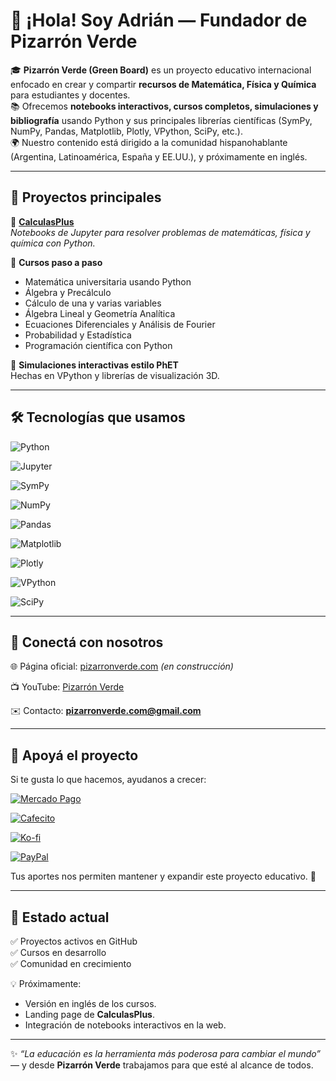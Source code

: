 # 👋 ¡Hola! Soy Adrián — Fundador de **Pizarrón Verde**

🎓 **Pizarrón Verde (Green Board)** es un proyecto educativo internacional enfocado en crear y compartir **recursos de Matemática, Física y Química** para estudiantes y docentes.  
📚 Ofrecemos **notebooks interactivos, cursos completos, simulaciones y bibliografía** usando Python y sus principales librerías científicas (SymPy, NumPy, Pandas, Matplotlib, Plotly, VPython, SciPy, etc.).  
🌍 Nuestro contenido está dirigido a la comunidad hispanohablante (Argentina, Latinoamérica, España y EE.UU.), y próximamente en inglés.

---

## 🚀 Proyectos principales

🔹 [**CalculasPlus**](https://github.com/pizarronverde/CalculasPlus)  
_Notebooks de Jupyter para resolver problemas de matemáticas, física y química con Python._

🔹 **Cursos paso a paso**  
- Matemática universitaria usando Python  
- Álgebra y Precálculo  
- Cálculo de una y varias variables  
- Álgebra Lineal y Geometría Analítica  
- Ecuaciones Diferenciales y Análisis de Fourier  
- Probabilidad y Estadística  
- Programación científica con Python  

🔹 **Simulaciones interactivas estilo PhET**  
Hechas en VPython y librerías de visualización 3D.

---

## 🛠️ Tecnologías que usamos

![Python](https://img.shields.io/badge/Python-3.11-blue?logo=python)

![Jupyter](https://img.shields.io/badge/Jupyter-Lab-orange?logo=jupyter)

![SymPy](https://img.shields.io/badge/SymPy-symbolic-yellowgreen)

![NumPy](https://img.shields.io/badge/NumPy-arrays-lightblue?logo=numpy)

![Pandas](https://img.shields.io/badge/Pandas-dataframes-purple?logo=pandas)

![Matplotlib](https://img.shields.io/badge/Matplotlib-visualization-green)

![Plotly](https://img.shields.io/badge/Plotly-interactive-lightblue?logo=plotly)

![VPython](https://img.shields.io/badge/VPython-3D-orange)

![SciPy](https://img.shields.io/badge/SciPy-numerical-darkblue?logo=scipy)

---

## 🤝 Conectá con nosotros

🌐 Página oficial: [pizarronverde.com](https://pizarronverde.com) _(en construcción)_  

📺 YouTube: [Pizarrón Verde](https://www.youtube.com/@PizarronVerde)

✉️ Contacto: **pizarronverde.com@gmail.com**  

---

## 💚 Apoyá el proyecto

Si te gusta lo que hacemos, ayudanos a crecer:  

[![Mercado Pago](https://img.shields.io/badge/Mercado%20Pago-Donar-blue?logo=mercadopago)](https://link.mercadopago.com.ar/pizarronverde)

[![Cafecito](https://img.shields.io/badge/Cafecito-Invitame%20un%20café-brown?logo=buymeacoffee)](https://cafecito.app/pizarronverde)

[![Ko-fi](https://img.shields.io/badge/Ko--fi-Donar-blue?logo=kofi)](https://ko-fi.com/pizarronverde)

[![PayPal](https://img.shields.io/badge/PayPal-Donar-lightblue?logo=paypal)](https://paypal.me/greenboardOK)  

Tus aportes nos permiten mantener y expandir este proyecto educativo. 🙌

---

## 📌 Estado actual

✅ Proyectos activos en GitHub  
✅ Cursos en desarrollo  
✅ Comunidad en crecimiento  

💡 Próximamente:  
- Versión en inglés de los cursos.  
- Landing page de **CalculasPlus**.  
- Integración de notebooks interactivos en la web.  

---

✨ _“La educación es la herramienta más poderosa para cambiar el mundo”_ — y desde **Pizarrón Verde** trabajamos para que esté al alcance de todos.
